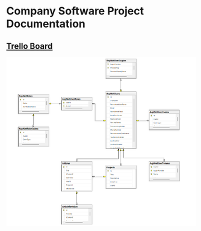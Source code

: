 # Company Software Project Documentation
## [Trello Board](https://trello.com/invite/b/v1vcfBlq/ATTI45a547e58392dd7edc7102f6283b323e5C66A8BB/company-software-project-doc) 

![Diagram](https://github.com/microsoft-sponsored-project/cspd/raw/main/diagrama.png)
